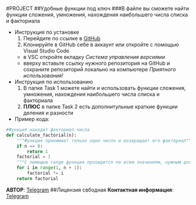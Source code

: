 #PROJECT
##Удобные функции под ключ
###В файле вы сможете найти функции сложения, умножения, нахождения наибольшего числа списка и факториала
- Инструкция по установке
    1. Перейдите по ссылке в [GitHub](https://github.com/JulianaGalkina/code_free.git)
    2. Клонируйте в GitHub себе в аккаунт или откройте с помощью Visual Studio Code
    - в VSC откройте вкладку *Система управления версиями*
    - вверху вставьте ссылку нужного репозитория на GitHub и сохраните репозиторий локально на компьютере
*Приятного использования!*
- Инструкция по использованию
    1. В папке Task 1 можете найти и использовать функции сложения, умножения, нахождения наибольшего числа списка и факториала
    2. **ПЛЮС** в папке Task 2 есть дополнитульные краткие функции деления и разности
- Пример кода:
```python
#Функция находит факториал числа
def calculate_factorial(n):
    """Функция принимает только одно число и возвращает его факториал"""
    if n == 0:
        return 1
    factorial = 1
    """С помощью range функция прохидится по всем значениям, нужным для вычесления факторияла числа"""
    for i in range(1, n + 1):
        factorial *= i
    return factorial
```
**АВТОР**: [Telegram](https://t.me/juli_galk)
##Лицензия свбодная
**Контактная информация**: [Telegram](https://t.me/juli_galk)

